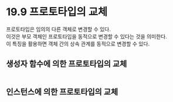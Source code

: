 # 19.9 프로토타입의 교체

프로토타입은 임의의 다른 객체로 변경할 수 있다.  
이것은 부모 객체인 프로토타입을 동적으로 변경할 수 있다는 것을 의미한다.  
이 특징을 활용하면 객체 간의 상속 관계를 동적으로 변경할 수 있다.

## 생성자 함수에 의한 프로토타입의 교체

```js

```

## 인스턴스에 의한 프로토타입의 교체
